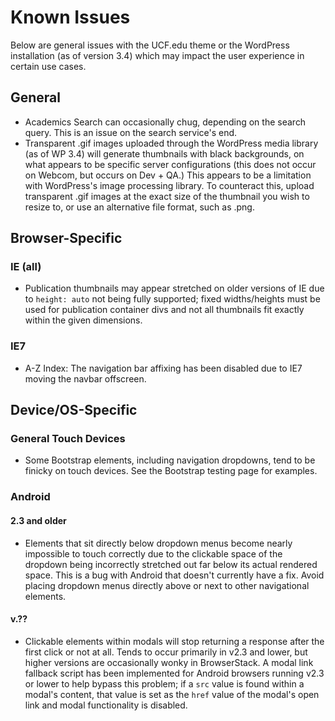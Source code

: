 # Known Issues

Below are general issues with the UCF.edu theme or the WordPress installation (as of version 3.4) which may impact the user experience in certain use cases.


## General
- Academics Search can occasionally chug, depending on the search query.  This is an issue on the search service's end.
- Transparent .gif images uploaded through the WordPress media library (as of WP 3.4) will generate thumbnails with black backgrounds, on what appears to be specific server configurations (this does not occur on Webcom, but occurs on Dev + QA.)  This appears to be a limitation with WordPress's image processing library.  To counteract this, upload transparent .gif images at the exact size of the thumbnail you wish to resize to, or use an alternative file format, such as .png.


## Browser-Specific
### IE (all)
- Publication thumbnails may appear stretched on older versions of IE due to `height: auto` not being fully supported; fixed widths/heights must be used for publication container divs and not all thumbnails fit exactly within the given dimensions.

### IE7
- A-Z Index: The navigation bar affixing has been disabled due to IE7 moving the navbar offscreen.


## Device/OS-Specific
### General Touch Devices
- Some Bootstrap elements, including navigation dropdowns, tend to be finicky on touch devices.  See the Bootstrap testing page for examples.

### Android 

#### 2.3 and older
- Elements that sit directly below dropdown menus become nearly impossible to touch correctly due to the clickable space of the dropdown being incorrectly stretched out far below its actual rendered space.  This is a bug with Android that doesn't currently have a fix.  Avoid placing dropdown menus directly above or next to other navigational elements.

#### v.??
- Clickable elements within modals will stop returning a response after the first click or not at all.  Tends to occur primarily in v2.3 and lower, but higher versions are occasionally wonky in BrowserStack.  A modal link fallback script has been implemented for Android browsers running v2.3 or lower to help bypass this problem; if a `src` value is found within a modal's content, that value is set as the `href` value of the modal's open link and modal functionality is disabled.